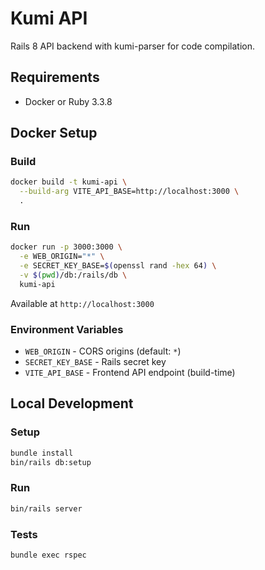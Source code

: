 # Kumi API

Rails 8 API backend with kumi-parser for code compilation.

## Requirements

- Docker or Ruby 3.3.8

## Docker Setup

### Build

```bash
docker build -t kumi-api \
  --build-arg VITE_API_BASE=http://localhost:3000 \
  .
```

### Run

```bash
docker run -p 3000:3000 \
  -e WEB_ORIGIN="*" \
  -e SECRET_KEY_BASE=$(openssl rand -hex 64) \
  -v $(pwd)/db:/rails/db \
  kumi-api
```

Available at `http://localhost:3000`

### Environment Variables

- `WEB_ORIGIN` - CORS origins (default: `*`)
- `SECRET_KEY_BASE` - Rails secret key
- `VITE_API_BASE` - Frontend API endpoint (build-time)

## Local Development

### Setup

```bash
bundle install
bin/rails db:setup
```

### Run

```bash
bin/rails server
```

### Tests

```bash
bundle exec rspec
```